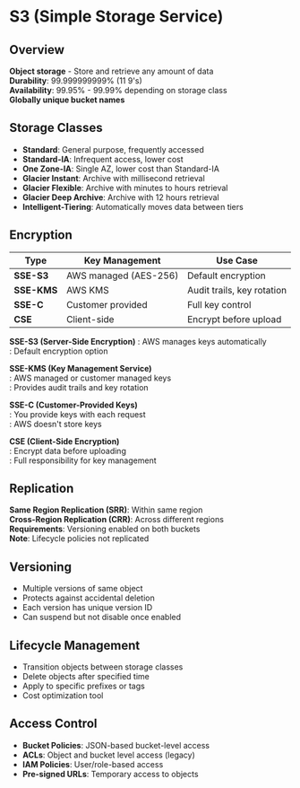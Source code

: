 # S3 (Simple Storage Service)

## Overview

**Object storage** - Store and retrieve any amount of data  
**Durability**: 99.999999999% (11 9's)  
**Availability**: 99.95% - 99.99% depending on storage class  
**Globally unique bucket names**

## Storage Classes

- **Standard**: General purpose, frequently accessed
- **Standard-IA**: Infrequent access, lower cost
- **One Zone-IA**: Single AZ, lower cost than Standard-IA
- **Glacier Instant**: Archive with millisecond retrieval
- **Glacier Flexible**: Archive with minutes to hours retrieval
- **Glacier Deep Archive**: Archive with 12 hours retrieval
- **Intelligent-Tiering**: Automatically moves data between tiers

## Encryption

| Type        | Key Management        | Use Case                   |
| ----------- | --------------------- | -------------------------- |
| **SSE-S3**  | AWS managed (AES-256) | Default encryption         |
| **SSE-KMS** | AWS KMS               | Audit trails, key rotation |
| **SSE-C**   | Customer provided     | Full key control           |
| **CSE**     | Client-side           | Encrypt before upload      |

**SSE-S3 (Server-Side Encryption)**
: AWS manages keys automatically  
: Default encryption option

**SSE-KMS (Key Management Service)**  
: AWS managed or customer managed keys  
: Provides audit trails and key rotation

**SSE-C (Customer-Provided Keys)**  
: You provide keys with each request  
: AWS doesn't store keys

**CSE (Client-Side Encryption)**  
: Encrypt data before uploading  
: Full responsibility for key management

## Replication

**Same Region Replication (SRR)**: Within same region  
**Cross-Region Replication (CRR)**: Across different regions  
**Requirements**: Versioning enabled on both buckets  
**Note**: Lifecycle policies not replicated

## Versioning

- Multiple versions of same object
- Protects against accidental deletion
- Each version has unique version ID
- Can suspend but not disable once enabled

## Lifecycle Management

- Transition objects between storage classes
- Delete objects after specified time
- Apply to specific prefixes or tags
- Cost optimization tool

## Access Control

- **Bucket Policies**: JSON-based bucket-level access
- **ACLs**: Object and bucket level access (legacy)
- **IAM Policies**: User/role-based access
- **Pre-signed URLs**: Temporary access to objects
